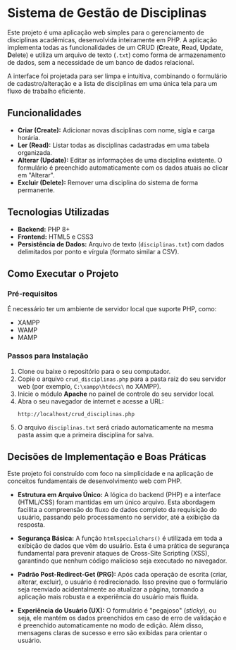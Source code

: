 # Sistema de Gestão de Disciplinas

Este projeto é uma aplicação web simples para o gerenciamento de disciplinas acadêmicas, desenvolvida inteiramente em PHP. A aplicação implementa todas as funcionalidades de um CRUD (**C**reate, **R**ead, **U**pdate, **D**elete) e utiliza um arquivo de texto (`.txt`) como forma de armazenamento de dados, sem a necessidade de um banco de dados relacional.

A interface foi projetada para ser limpa e intuitiva, combinando o formulário de cadastro/alteração e a lista de disciplinas em uma única tela para um fluxo de trabalho eficiente.

## Funcionalidades

* **Criar (Create):** Adicionar novas disciplinas com nome, sigla e carga horária.
* **Ler (Read):** Listar todas as disciplinas cadastradas em uma tabela organizada.
* **Alterar (Update):** Editar as informações de uma disciplina existente. O formulário é preenchido automaticamente com os dados atuais ao clicar em "Alterar".
* **Excluir (Delete):** Remover uma disciplina do sistema de forma permanente.


## Tecnologias Utilizadas

* **Backend:** PHP 8+
* **Frontend:** HTML5 e CSS3
* **Persistência de Dados:** Arquivo de texto (`disciplinas.txt`) com dados delimitados por ponto e vírgula (formato similar a CSV).


## Como Executar o Projeto

### Pré-requisitos

É necessário ter um ambiente de servidor local que suporte PHP, como:
* XAMPP
* WAMP
* MAMP

### Passos para Instalação

1.  Clone ou baixe o repositório para o seu computador.
2.  Copie o arquivo `crud_disciplinas.php` para a pasta raiz do seu servidor web (por exemplo, `C:\xampp\htdocs\` no XAMPP).
3.  Inicie o módulo **Apache** no painel de controle do seu servidor local.
4.  Abra o seu navegador de internet e acesse a URL:
    ```
    http://localhost/crud_disciplinas.php
    ```
5.  O arquivo `disciplinas.txt` será criado automaticamente na mesma pasta assim que a primeira disciplina for salva.


## Decisões de Implementação e Boas Práticas

Este projeto foi construído com foco na simplicidade e na aplicação de conceitos fundamentais de desenvolvimento web com PHP.

* **Estrutura em Arquivo Único:** A lógica do backend (PHP) e a interface (HTML/CSS) foram mantidas em um único arquivo. Esta abordagem facilita a compreensão do fluxo de dados completo da requisição do usuário, passando pelo processamento no servidor, até a exibição da resposta.

* **Segurança Básica:** A função `htmlspecialchars()` é utilizada em toda a exibição de dados que vêm do usuário. Esta é uma prática de segurança fundamental para prevenir ataques de Cross-Site Scripting (XSS), garantindo que nenhum código malicioso seja executado no navegador.

* **Padrão Post-Redirect-Get (PRG):** Após cada operação de escrita (criar, alterar, excluir), o usuário é redirecionado. Isso previne que o formulário seja reenviado acidentalmente ao atualizar a página, tornando a aplicação mais robusta e a experiência do usuário mais fluida.

* **Experiência do Usuário (UX):** O formulário é "pegajoso" (*sticky*), ou seja, ele mantém os dados preenchidos em caso de erro de validação e é preenchido automaticamente no modo de edição. Além disso, mensagens claras de sucesso e erro são exibidas para orientar o usuário.
